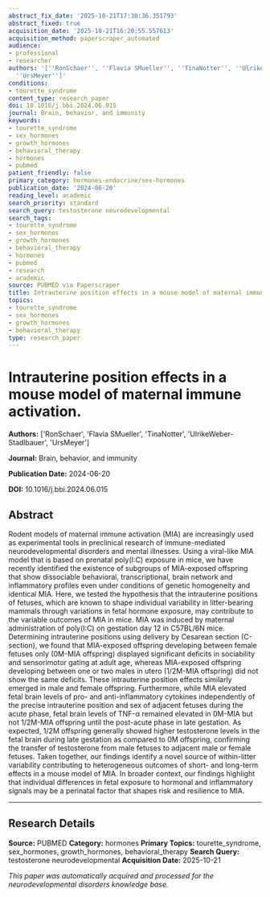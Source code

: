 ```yaml
---
abstract_fix_date: '2025-10-21T17:30:36.351793'
abstract_fixed: true
acquisition_date: '2025-10-21T16:20:55.557613'
acquisition_method: paperscraper_automated
audience:
- professional
- researcher
authors: '[''RonSchaer'', ''Flavia SMueller'', ''TinaNotter'', ''UlrikeWeber-Stadlbauer'',
  ''UrsMeyer'']'
conditions:
- tourette_syndrome
content_type: research_paper
doi: 10.1016/j.bbi.2024.06.015
journal: Brain, behavior, and immunity
keywords:
- tourette_syndrome
- sex_hormones
- growth_hormones
- behavioral_therapy
- hormones
- pubmed
patient_friendly: false
primary_category: hormones-endocrine/sex-hormones
publication_date: '2024-06-20'
reading_level: academic
search_priority: standard
search_query: testosterone neurodevelopmental
search_tags:
- tourette_syndrome
- sex_hormones
- growth_hormones
- behavioral_therapy
- hormones
- pubmed
- research
- academic
source: PUBMED via Paperscraper
title: Intrauterine position effects in a mouse model of maternal immune activation.
topics:
- tourette_syndrome
- sex_hormones
- growth_hormones
- behavioral_therapy
type: research_paper
---
```


# Intrauterine position effects in a mouse model of maternal immune activation.

**Authors:** ['RonSchaer', 'Flavia SMueller', 'TinaNotter', 'UlrikeWeber-Stadlbauer', 'UrsMeyer']

**Journal:** Brain, behavior, and immunity

**Publication Date:** 2024-06-20

**DOI:** 10.1016/j.bbi.2024.06.015

## Abstract

Rodent models of maternal immune activation (MIA) are increasingly used as experimental tools in preclinical research of immune-mediated neurodevelopmental disorders and mental illnesses. Using a viral-like MIA model that is based on prenatal poly(I:C) exposure in mice, we have recently identified the existence of subgroups of MIA-exposed offspring that show dissociable behavioral, transcriptional, brain network and inflammatory profiles even under conditions of genetic homogeneity and identical MIA. Here, we tested the hypothesis that the intrauterine positions of fetuses, which are known to shape individual variability in litter-bearing mammals through variations in fetal hormone exposure, may contribute to the variable outcomes of MIA in mice. MIA was induced by maternal administration of poly(I:C) on gestation day 12 in C57BL/6N mice. Determining intrauterine positions using delivery by Cesarean section (C-section), we found that MIA-exposed offspring developing between female fetuses only (0M-MIA offspring) displayed significant deficits in sociability and sensorimotor gating at adult age, whereas MIA-exposed offspring developing between one or two males in utero (1/2M-MIA offspring) did not show the same deficits. These intrauterine position effects similarly emerged in male and female offspring. Furthermore, while MIA elevated fetal brain levels of pro- and anti-inflammatory cytokines independently of the precise intrauterine position and sex of adjacent fetuses during the acute phase, fetal brain levels of TNF-α remained elevated in 0M-MIA but not 1/2M-MIA offspring until the post-acute phase in late gestation. As expected, 1/2M offspring generally showed higher testosterone levels in the fetal brain during late gestation as compared to 0M offspring, confirming the transfer of testosterone from male fetuses to adjacent male or female fetuses. Taken together, our findings identify a novel source of within-litter variability contributing to heterogeneous outcomes of short- and long-term effects in a mouse model of MIA. In broader context, our findings highlight that individual differences in fetal exposure to hormonal and inflammatory signals may be a perinatal factor that shapes risk and resilience to MIA.

---

## Research Details

**Source:** PUBMED
**Category:** hormones
**Primary Topics:** tourette_syndrome, sex_hormones, growth_hormones, behavioral_therapy
**Search Query:** testosterone neurodevelopmental
**Acquisition Date:** 2025-10-21

*This paper was automatically acquired and processed for the neurodevelopmental disorders knowledge base.*
